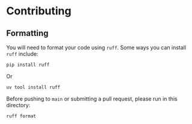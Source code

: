 # Contributing

## Formatting

You will need to format your code using `ruff`. Some ways you can install
`ruff` include:

```bash
pip install ruff
```

Or 

```bash
uv tool install ruff
```

Before pushing to `main` or submitting a pull request, please run in this
directory:

```bash
ruff format
```
